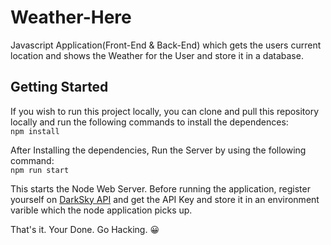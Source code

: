 # Weather-Here

Javascript Application(Front-End & Back-End) which gets the users current location and shows the Weather for the User and store it in a database.

## Getting Started

If you wish to run this project locally, you can clone and pull this repository locally and run the following commands to install the dependences:<br>
<code>npm install</code>

After Installing the dependencies, Run the Server by using the following command:<br>
<code>npm run start</code>

This starts the Node Web Server. Before running the application, register yourself on [DarkSky API](https://darksky.net/dev) and get the API Key and store it in an environment varible which the node application picks up.

That's it. Your Done. Go Hacking. 😀
